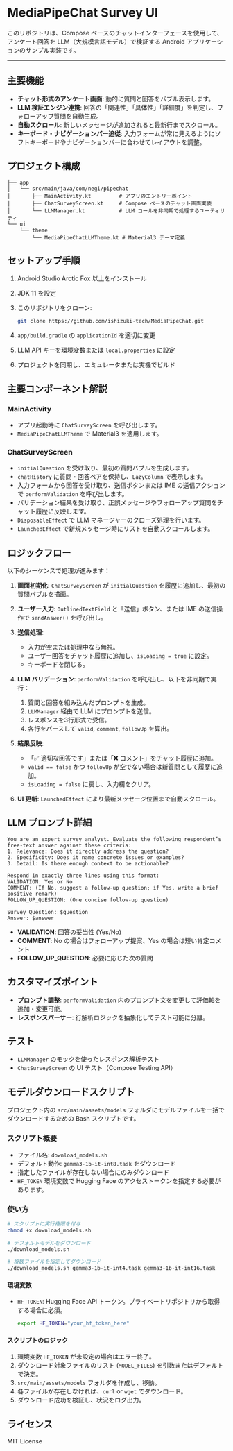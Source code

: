 # MediaPipeChat Survey UI

このリポジトリは、Compose ベースのチャットインターフェースを使用して、アンケート回答を LLM（大規模言語モデル）で検証する Android アプリケーションのサンプル実装です。

---

## 主要機能

* **チャット形式のアンケート画面**: 動的に質問と回答をバブル表示します。
* **LLM 検証エンジン連携**: 回答の「関連性」「具体性」「詳細度」を判定し、フォローアップ質問を自動生成。
* **自動スクロール**: 新しいメッセージが追加されると最新行までスクロール。
* **キーボード・ナビゲーションバー追従**: 入力フォームが常に見えるようにソフトキーボードやナビゲーションバーに合わせてレイアウトを調整。

## プロジェクト構成

```
├── app
│   └── src/main/java/com/negi/pipechat
│       ├── MainActivity.kt         # アプリのエントリーポイント
│       ├── ChatSurveyScreen.kt     # Compose ベースのチャット画面実装
│       └── LLMManager.kt           # LLM コールを非同期で処理するユーティリティ
└── ui
    └── theme
        └── MediaPipeChatLLMTheme.kt # Material3 テーマ定義
```

## セットアップ手順

1. Android Studio Arctic Fox 以上をインストール
2. JDK 11 を設定
3. このリポジトリをクローン:

   ```bash
   git clone https://github.com/ishizuki-tech/MediaPipeChat.git
   ```
4. `app/build.gradle` の `applicationId` を適切に変更
5. LLM API キーを環境変数または `local.properties` に設定
6. プロジェクトを同期し、エミュレータまたは実機でビルド

## 主要コンポーネント解説

### MainActivity

* アプリ起動時に `ChatSurveyScreen` を呼び出します。
* `MediaPipeChatLLMTheme` で Material3 を適用します。

### ChatSurveyScreen

* `initialQuestion` を受け取り、最初の質問バブルを生成します。
* `chatHistory` に質問・回答ペアを保持し、`LazyColumn` で表示します。
* 入力フォームから回答を受け取り、送信ボタンまたは IME の送信アクションで `performValidation` を呼び出します。
* バリデーション結果を受け取り、正誤メッセージやフォローアップ質問をチャット履歴に反映します。
* `DisposableEffect` で LLM マネージャーのクローズ処理を行います。
* `LaunchedEffect` で新規メッセージ時にリストを自動スクロールします。

## ロジックフロー

以下のシーケンスで処理が進みます：

1. **画面初期化**: `ChatSurveyScreen` が `initialQuestion` を履歴に追加し、最初の質問バブルを描画。
2. **ユーザー入力**: `OutlinedTextField` と「送信」ボタン、または IME の送信操作で `sendAnswer()` を呼び出し。
3. **送信処理**:

   * 入力が空または処理中なら無視。
   * ユーザー回答をチャット履歴に追加し、`isLoading = true` に設定。
   * キーボードを閉じる。
4. **LLM バリデーション**: `performValidation` を呼び出し、以下を非同期で実行：

   1. 質問と回答を組み込んだプロンプトを生成。
   2. `LLMManager` 経由で LLM にプロンプトを送信。
   3. レスポンスを3行形式で受信。
   4. 各行をパースして `valid`, `comment`, `followUp` を算出。
5. **結果反映**:

   * 「✅ 適切な回答です」または「❌ コメント」をチャット履歴に追加。
   * `valid == false` かつ `followUp` が空でない場合は新質問として履歴に追加。
   * `isLoading = false` に戻し、入力欄をクリア。
6. **UI 更新**: `LaunchedEffect` により最新メッセージ位置まで自動スクロール。

## LLM プロンプト詳細

```plaintext
You are an expert survey analyst. Evaluate the following respondent’s free-text answer against these criteria:
1. Relevance: Does it directly address the question?
2. Specificity: Does it name concrete issues or examples?
3. Detail: Is there enough context to be actionable?

Respond in exactly three lines using this format:
VALIDATION: Yes or No
COMMENT: (If No, suggest a follow-up question; if Yes, write a brief positive remark)
FOLLOW_UP_QUESTION: (One concise follow-up question)

Survey Question: $question
Answer: $answer
```

* **VALIDATION**: 回答の妥当性 (Yes/No)
* **COMMENT**: No の場合はフォローアップ提案、Yes の場合は短い肯定コメント
* **FOLLOW\_UP\_QUESTION**: 必要に応じた次の質問

## カスタマイズポイント

* **プロンプト調整**: `performValidation` 内のプロンプト文を変更して評価軸を追加・変更可能。
* **レスポンスパーサー**: 行解析ロジックを抽象化してテスト可能に分離。

## テスト

* `LLMManager` のモックを使ったレスポンス解析テスト
* `ChatSurveyScreen` の UI テスト（Compose Testing API）

## モデルダウンロードスクリプト

プロジェクト内の `src/main/assets/models` フォルダにモデルファイルを一括でダウンロードするための Bash スクリプトです。

### スクリプト概要

* ファイル名: `download_models.sh`
* デフォルト動作: `gemma3-1b-it-int8.task` をダウンロード
* 指定したファイルが存在しない場合にのみダウンロード
* `HF_TOKEN` 環境変数で Hugging Face のアクセストークンを指定する必要があります。

### 使い方

```bash
# スクリプトに実行権限を付与
chmod +x download_models.sh

# デフォルトモデルをダウンロード
./download_models.sh

# 複数ファイルを指定してダウンロード
./download_models.sh gemma3-1b-it-int4.task gemma3-1b-it-int16.task
```

#### 環境変数

* `HF_TOKEN`: Hugging Face API トークン。プライベートリポジトリから取得する場合に必須。

  ```bash
  export HF_TOKEN="your_hf_token_here"
  ```

#### スクリプトのロジック

1. 環境変数 `HF_TOKEN` が未設定の場合はエラー終了。
2. ダウンロード対象ファイルのリスト (`MODEL_FILES`) を引数またはデフォルトで決定。
3. `src/main/assets/models` フォルダを作成し、移動。
4. 各ファイルが存在しなければ、`curl` or `wget` でダウンロード。
5. ダウンロード成功を検証し、状況をログ出力。

## ライセンス

MIT License
